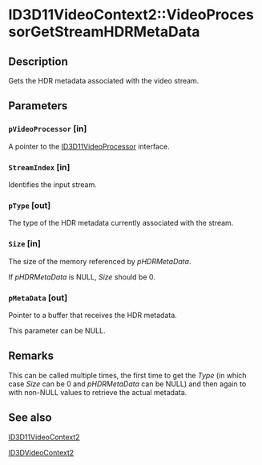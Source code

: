 # ID3D11VideoContext2::VideoProcessorGetStreamHDRMetaData

## Description

Gets the HDR metadata associated with the video stream.

## Parameters

### `pVideoProcessor` [in]

A pointer to the [ID3D11VideoProcessor](https://learn.microsoft.com/windows/desktop/api/d3d11/nn-d3d11-id3d11videoprocessor) interface.

### `StreamIndex` [in]

Identifies the input stream.

### `pType` [out]

The type of the HDR metadata currently associated with the stream.

### `Size` [in]

The size of the memory referenced by *pHDRMetaData*.

If *pHDRMetaData* is NULL, *Size* should be 0.

### `pMetaData` [out]

Pointer to a buffer that receives the HDR metadata.

This parameter can be NULL.

## Remarks

This can be called multiple times, the first time to get the *Type* (in which case *Size* can be 0 and *pHDRMetaData* can be NULL) and then again to with non-NULL values to retrieve the actual metadata.

## See also

[ID3D11VideoContext2](https://learn.microsoft.com/windows/desktop/api/d3d11_4/nn-d3d11_4-id3d11videocontext2)

[ID3DVideoContext2](https://learn.microsoft.com/windows/desktop/api/d3d11_4/nn-d3d11_4-id3d11videocontext2)